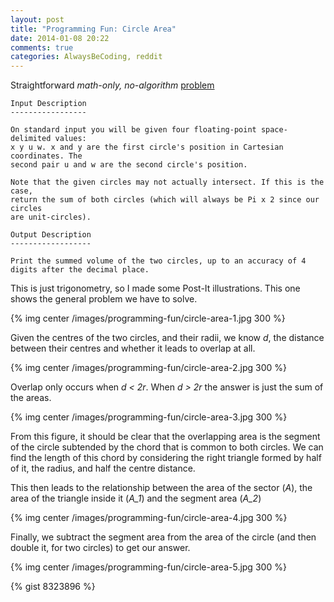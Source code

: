 ```yaml
---
layout: post
title: "Programming Fun: Circle Area"
date: 2014-01-08 20:22
comments: true
categories: AlwaysBeCoding, reddit
---
```


Straightforward *math-only, no-algorithm* [problem](http://www.reddit.com/r/dailyprogrammer/comments/1s6484/120513_challenge_138_intermediate_overlapping/)

```
Input Description
-----------------

On standard input you will be given four floating-point space-delimited values:
x y u w. x and y are the first circle's position in Cartesian coordinates. The
second pair u and w are the second circle's position.

Note that the given circles may not actually intersect. If this is the case,
return the sum of both circles (which will always be Pi x 2 since our circles
are unit-circles).

Output Description
------------------

Print the summed volume of the two circles, up to an accuracy of 4 digits after the decimal place.
```

This is just trigonometry, so I made some Post-It illustrations. This one shows the general problem we have to solve.

{% img center /images/programming-fun/circle-area-1.jpg 300 %}

Given the centres of the two circles, and their radii, we know *d*, the distance between their centres and whether it leads to overlap at all.

{% img center /images/programming-fun/circle-area-2.jpg 300 %}

Overlap only occurs when *d < 2r*. When *d > 2r* the answer is just the sum of the areas.

{% img center /images/programming-fun/circle-area-3.jpg 300 %}

From this figure, it should be clear that the overlapping area is the segment of the circle subtended by the chord that is common to both circles. We can find the length of this chord by considering the right triangle formed by half of it, the radius, and half the centre distance.

This then leads to the relationship between the area of the sector (*A*), the area of the triangle inside it (*A_1*) and the segment area (*A_2*)

{% img center /images/programming-fun/circle-area-4.jpg 300 %}

Finally, we subtract the segment area from the area of the circle (and then double it, for two circles) to get our answer.

{% img center /images/programming-fun/circle-area-5.jpg 300 %}


{% gist 8323896 %}

